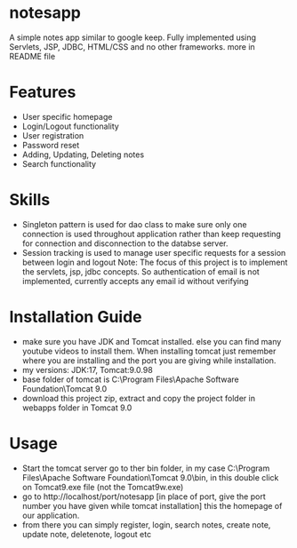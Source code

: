 # notesapp

A simple notes app similar to google keep. Fully implemented using Servlets, JSP, JDBC, HTML/CSS and no other frameworks. more in README file

# Features

- User specific homepage
- Login/Logout functionality
- User registration
- Password reset
- Adding, Updating, Deleting notes
- Search functionality

# Skills

- Singleton pattern is used for dao class to make sure only one connection is used throughout application rather than keep requesting for connection and disconnection to the databse server.
- Session tracking is used to manage user specific requests for a session between login and logout
  Note: The focus of this project is to implement the servlets, jsp, jdbc concepts. So authentication of email is not implemented, currently accepts any email id without verifying

# Installation Guide

- make sure you have JDK and Tomcat installed. else you can find many youtube videos to install them. When installing tomcat just remember where you are installing and the port you are giving while installation.
- my versions: JDK:17, Tomcat:9.0.98
- base folder of tomcat is C:\Program Files\Apache Software Foundation\Tomcat 9.0
- download this project zip, extract and copy the project folder in webapps folder in Tomcat 9.0

# Usage

- Start the tomcat server
  go to ther bin folder, in my case C:\Program Files\Apache Software Foundation\Tomcat 9.0\bin\, in this double click on Tomcat9.exe file (not the Tomcat9w.exe)
- go to http://localhost/port/notesapp [in place of port, give the port number you have given while tomcat installation] this the homepage of our application.
- from there you can simply register, login, search notes, create note, update note, deletenote, logout etc
